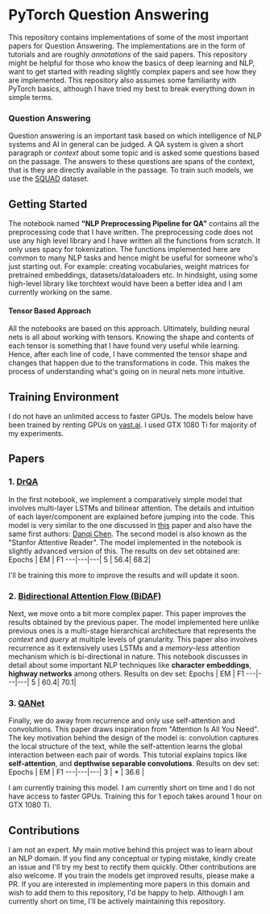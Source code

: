 # PyTorch Question Answering
This repository contains implementations of some of the most important papers for Question Answering. The implementations are in the form of tutorials and are roughly *annotations* of the said papers. This repository might be helpful for those who know the basics of deep learning and NLP, want to get started with reading slightly complex papers and see how they are implemented. This repository also assumes some familiarity with PyTorch basics, although I have tried my best to break everything down in simple terms. 
### Question Answering
Question answering is an important task based on which intelligence of NLP systems and AI in general can be judged. A QA system is given a short paragraph or *context* about some topic and is asked some questions based on the passage. The answers to these questions are spans of the context, that is they are directly available in the passage. To train such models, we use the [SQUAD](https://arxiv.org/abs/1606.05250) dataset.

## Getting Started
The notebook named __"NLP Preprocessing Pipeline for QA"__ contains all the preprocessing code that I have written. The preprocessing code does not use any high level library and I have written all the functions from scratch. It only uses spacy for tokenization. The functions implemented here are common to many NLP tasks and hence might be useful for someone who's just starting out. For example: creating vocabularies, weight matrices for pretrained embeddings, datasets/dataloaders etc. 
In hindsight, using some high-level library like torchtext would have been a better idea and I am currently working on the same.

#### Tensor Based Approach
All the notebooks are based on this approach. Ultimately, building neural nets is all about working with tensors. Knowing the shape and contents of each tensor is something that I have found very useful while learning. Hence, after each line of code, I have commented the tensor shape and changes that happen due to the transformations in code. This makes the process of understanding what's going on in neural nets more intuitive.

## Training Environment
I do not have an unlimited access to faster GPUs. The models below have been trained by renting GPUs on [vast.ai](https://vast.ai/). I used GTX 1080 Ti for majority of my experiments. 

## Papers
### 1. [DrQA](https://arxiv.org/abs/1704.00051) 
In the first notebook, we implement a comparatively simple model that involves multi-layer LSTMs and bilinear attention. The details  and intuition of each layer/component are explained before jumping into the code. This model is very similar to the one discussed in [this](https://arxiv.org/pdf/1606.02858v2.pdf) paper and also have the same first authors: [Danqi Chen](https://www.cs.princeton.edu/~danqic/). The second model is also known as the "Stanfor Attentive Reader". The model implemented in the notebook is slightly advanced version of this. The results on dev set obtained are:
Epochs | EM | F1
---|---|---|
5 | 56.4| 68.2|

I'll be training this more to improve the results and will update it soon.

### 2. [Bidirectional Attention Flow (BiDAF)](https://arxiv.org/abs/1611.01603)
Next, we move onto a bit more complex paper. This paper improves the results obtained by the previous paper. The model implemented here unlike previous ones is a multi-stage hierarchical architecture that represents the *context* and *query* at multiple levels of granularity. This paper also involves recurrence as it extensively uses LSTMs and a *memory-less* attention mechanism which is bi-directional in nature. This notebook discusses in detail about some important NLP techniques like __character embeddings__, __highway networks__ among others. Results on dev set:
Epochs | EM | F1
---|---|---|
5 | 60.4| 70.1|
 
### 3. [QANet](https://arxiv.org/abs/1804.09541)
Finally, we do away from recurrence and only use self-attention and convolutions. This paper draws inspiration from "Attention Is All You Need". The key motivation behind the design of the model is: convolution captures the local structure of the text, while the self-attention learns the global interaction between each pair of words. This tutorial explains topics like __self-attention__, and __depthwise separable convolutions__. Results on dev set:
Epochs | EM | F1
---|---|---|
3 | * | 36.6 |

I am currently training this model. I am currently short on time and I do not have access to faster GPUs. Training this for 1 epoch takes around 1 hour on GTX 1080 Ti.

## Contributions
I am not an expert. My main motive behind this project was to learn about an NLP domain. If you find any conceptual or typing mistake, kindly create an issue and I'll try my best to rectify them quickly. Other contributions are also welcome. If you train the models get improved results, please make a PR. If you are interested in implementing more papers in this domain and wish to add them to this repository, I'd be happy to help. Although I am currently short on time, I'll be actively maintaining this repository.


